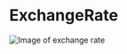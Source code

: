 # ExchangeRate

![Image of exchange rate](https://github.com/yeeteing/ExchangeRate/blob/master/Screen%20Shot%202021-03-16%20at%2010.14.22%20PM.png)